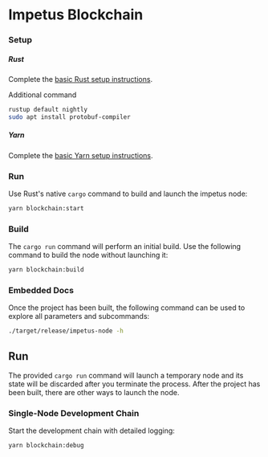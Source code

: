 # Impetus Blockchain


### Setup

##### Rust
Complete the [basic Rust setup instructions](https://github.com/substrate-developer-hub/substrate-node-template/blob/main/docs/rust-setup.md).

Additional command
```sh
rustup default nightly
sudo apt install protobuf-compiler
```
##### Yarn
Complete the [basic Yarn setup instructions](https://classic.yarnpkg.com/lang/en/docs/install/#windows-stable).

### Run

Use Rust's native `cargo` command to build and launch the impetus node:

```sh
yarn blockchain:start
```

### Build

The `cargo run` command will perform an initial build. Use the following command to build the node
without launching it:

```sh
yarn blockchain:build
```

### Embedded Docs

Once the project has been built, the following command can be used to explore all parameters and
subcommands:

```sh
./target/release/impetus-node -h
```

## Run

The provided `cargo run` command will launch a temporary node and its state will be discarded after
you terminate the process. After the project has been built, there are other ways to launch the
node.

### Single-Node Development Chain

Start the development chain with detailed logging:

```bash
yarn blockchain:debug
```
